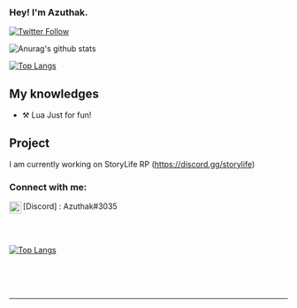 ### Hey! I'm Azuthak.

[![Twitter Follow](https://img.shields.io/twitter/follow/azuthak?color=1DA1F2&logo=twitter&style=for-the-badge)](https://twitter.com/azuthak)

![Anurag's github stats](https://github-readme-stats.vercel.app/api?username=Azuthak&count_private=true&show_icons=true?theme=buefy)
<br />

[![Top Langs](https://github-readme-stats.vercel.app/api/top-langs/?username=Azuthak)](https://github.com/anuraghazra/github-readme-stats)

## My knowledges

- ⚒️ Lua Just for fun!

## Project
I am currently working on StoryLife RP
(https://discord.gg/storylife)


### Connect with me:

<img align="left" alt="My discord" width="22px" src="https://cdn.jsdelivr.net/npm/simple-icons@v3/icons/discord.svg" />[Discord] : Azuthak#3035

<br />



<br />

[![Top Langs](https://github-readme-stats.vercel.app/api/top-langs/?username=M2GA)](https://github.com/anuraghazra/github-readme-stats)

<br />

<!--START_SECTION:activity-->


<!--END_SECTION:activity-->


<br />

<br />

---
